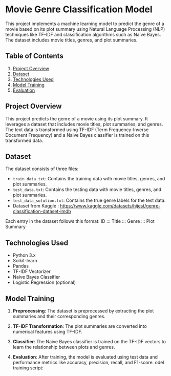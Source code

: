 # Movie Genre Classification Model

This project implements a machine learning model to predict the genre of a movie based on its plot summary using Natural Language Processing (NLP) techniques like TF-IDF and classification algorithms such as Naive Bayes. The dataset includes movie titles, genres, and plot summaries.

## Table of Contents
1. [Project Overview](#project-overview)
2. [Dataset](#dataset)
3. [Technologies Used](#technologies-used)
4. [Model Training](#model-training)
5. [Evaluation](#evaluation)

## Project Overview

This project predicts the genre of a movie using its plot summary. It leverages a dataset that includes movie titles, plot summaries, and genres. The text data is transformed using TF-IDF (Term Frequency-Inverse Document Frequency) and a Naive Bayes classifier is trained on this transformed data.

## Dataset

The dataset consists of three files:
- `train_data.txt`: Contains the training data with movie titles, genres, and plot summaries.
- `test_data.txt`: Contains the testing data with movie titles, genres, and plot summaries.
- `test_data_solution.txt`: Contains the true genre labels for the test data.
- Dataset from Kaggle : https://www.kaggle.com/datasets/hijest/genre-classification-dataset-imdb

Each entry in the dataset follows this format: ID ::: Title ::: Genre ::: Plot Summary


## Technologies Used

- Python 3.x
- Scikit-learn
- Pandas
- TF-IDF Vectorizer
- Naive Bayes Classifier
- Logistic Regression (optional)

## Model Training

1. **Preprocessing**: 
   The dataset is preprocessed by extracting the plot summaries and their corresponding genres.

2. **TF-IDF Transformation**: 
   The plot summaries are converted into numerical features using TF-IDF.

3. **Classifier**: 
   The Naive Bayes classifier is trained on the TF-IDF vectors to learn the relationship between plots and genres.

4. **Evaluation**: 
   After training, the model is evaluated using test data and performance metrics like accuracy, precision, recall, and F1-score.
odel training script:


  
